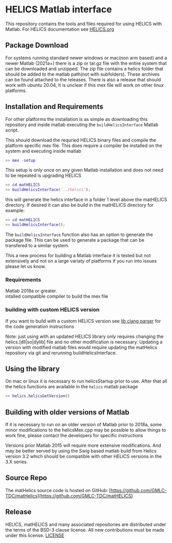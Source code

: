 # HELICS Matlab interface

This repository contains the tools and files required for using HELICS with Matlab.
For HELICS documentation see [HELICS.org](www.helics.org)

## Package Download

For systems running standard newer windows or mac(non arm based) and a newer Matlab (2021a+) there is a zip or tar.gz file
with the entire system that can be downloaded and unzipped. The zip file contains a helics folder that should be added to the matlab path(not with subfolders).
These archives can be found attached to the releases.
There is also a release that should work with ubuntu 20.04,  It is unclear if this mex file will work on other linux platforms.

## Installation and Requirements

For other platforms the installation is as simple as downloading this repository and inside matlab executing the `buildHelicsInterface` Matlab script.

This should download the requried HELICS binary files and compile the platform specific mex file.  This does require a compiler be installed on the system and executing inside matlab

``` matlab
>> mex -setup
```

This setup is only once on any given Matlab installation and does not need to be repeated is upgrading HELICS 

```matlab
>> cd matHELICS
>> buildHelicsInterface('../helics');
```

this will generate the helics interface in a folder 1 level above the matHELICS directory.  If desired it can also be build in the matHELICS directory for example:

```matlab
>> cd matHELICS
>> buildHelicsInterface();
```

The `buildHelicsInterface` function also has an option to generate the package file.  This can be used to generate a package that can be transfered to a similar system.

This a new process for building a Matlab interface it is tested but not extensively and not on a large variaty of platforms if you run into issues please let us know.

### Requirements

Matlab 2018a or greater.  
intalled compatible compiler to build the mex file

### building with custom HELICS version

If you want to build with a custom HELICS version see [lib clang parser](./docs/libClangParser.md) for the code generation instructions

Note:  just using with an updated HELICS library only requires changing the helics.[dll|so|dylib] file and no other modification is necessary.
Updating a version with modified matlab files would require updating the matHelics repository via git and rerunning buildHelicsInterface.

## Using the library

On mac or linux it is necessary to run helicsStartup prior to use.  After that all the helics functions are available in the `helics` matlab package

```matlab
>> helics.helicsGetVersion()

```

## Building with older versions of Matlab

If it is necessary to run on an older version of Matlab prior to 2018a, some minor modifications to the helicsMex.cpp may be possible to allow things to work fine, please contact the developers for specific instructions

Versions prior Matlab 2015 will require more extensive modifications.  And may be better served by using the Swig based matlab build from Helics version 3.2 which should be compatible with other HELICS versions in the 3.X series.

## Source Repo

The matHelics source code is hosted on GitHub: [https://github.com/GMLC-TDC/matHelics](https://github.com/GMLC-TDC/matHELICS)

## Release

HELICS, matHELICS and many associated repositories are distributed under the terms of the BSD-3 clause license. All new
contributions must be made under this license. [LICENSE](LICENSE)